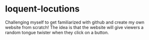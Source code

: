 # loquent-locutions

Challenging myself to get familiarized with github and create my own website from scratch! The idea is that the website will give viewers a random tongue twister when they click on a button.
